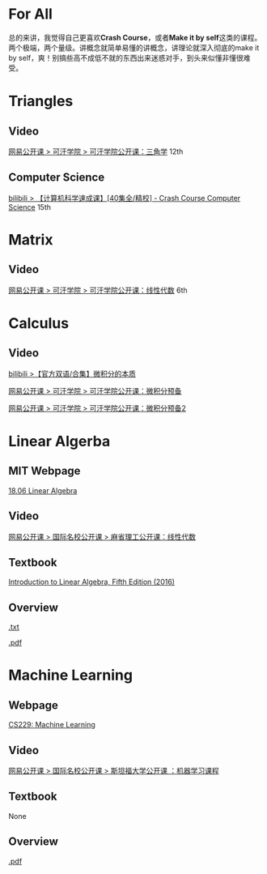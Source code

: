 
# For All

总的来讲，我觉得自己更喜欢**Crash Course**，或者**Make it by self**这类的课程。两个极端，两个量级。讲概念就简单易懂的讲概念，讲理论就深入彻底的make it by self，爽！别搞些高不成低不就的东西出来迷惑对手，到头来似懂非懂很难受。

# Triangles

## Video
[网易公开课 > 可汗学院 > 可汗学院公开课：三角学](http://open.163.com/special/Khan/trigonometry.html) 12th

## Computer Science
[bilibili > 【计算机科学速成课】[40集全/精校] - Crash Course Computer Science](https://www.bilibili.com/video/av21376839/?p=15) 15th

# Matrix

## Video
[网易公开课 > 可汗学院 > 可汗学院公开课：线性代数](http://open.163.com/special/Khan/linearalgebra.html) 6th


# Calculus

## Video
[bilibili >【官方双语/合集】微积分的本质](https://www.bilibili.com/video/av24325548)

[网易公开课 > 可汗学院 > 可汗学院公开课：微积分预备](http://open.163.com/special/Khan/precalculus.html)

[网易公开课 > 可汗学院 > 可汗学院公开课：微积分预备2](https://open.163.com/movie/2018/1/5/K/MD6N3N9A5_MD6N3PJ5K.html)


# Linear Algerba

## MIT Webpage
[18.06  Linear Algebra](http://stellar.mit.edu/S/course/18/fa17/18.06/)

## Video
[网易公开课 > 国际名校公开课 > 麻省理工公开课：线性代数](http://open.163.com/special/opencourse/daishu.html)

## Textbook
[Introduction to Linear Algebra, Fifth Edition (2016)](http://math.mit.edu/~gs/linearalgebra/)

## Overview
[.txt](./Linear%20Algerba/linear_algebra_summaries.md)

[.pdf](./Linear%20Algerba/linear_algebra_overview.pdf)


# Machine Learning

## Webpage
[CS229: Machine Learning](http://cs229.stanford.edu/)

## Video
[网易公开课 > 国际名校公开课 > 斯坦福大学公开课 ：机器学习课程](http://open.163.com/special/opencourse/machinelearning.html)

## Textbook
None

## Overview
[.pdf](./Machine%20Learning/Deep%20Learning%20Tutorial.pdf)
